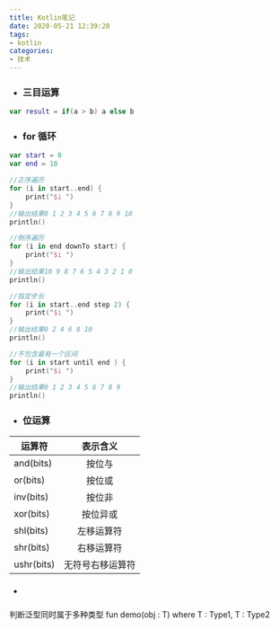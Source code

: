 ```yaml
---
title: Kotlin笔记
date: 2020-05-21 12:39:20
tags:
- kotlin
categories:
- 技术
---
```

- ### 三目运算
```kotlin
var result = if(a > b) a else b
```

- ### for 循环
```kotlin
var start = 0
var end = 10

//正序遍历
for (i in start..end) {
    print("$i ")
}
//输出结果0 1 2 3 4 5 6 7 8 9 10
println()

//倒序遍历
for (i in end downTo start) {
    print("$i ")
}
//输出结果10 9 8 7 6 5 4 3 2 1 0
println()

//指定步长
for (i in start..end step 2) {
    print("$i ")
}
//输出结果0 2 4 6 8 10
println()

//不包含最有一个区间
for (i in start until end ) {
    print("$i ")
}
//输出结果0 1 2 3 4 5 6 7 8 9 
println()
```
- ### 位运算

| 运算符       | 表示含义        |
| --------    | :-----:         |
| and(bits)   | 按位与          | 
| or(bits)    | 按位或          | 
| inv(bits)   | 按位非          | 
| xor(bits)   | 按位异或         | 
| shl(bits)   | 左移运算符       | 
| shr(bits)   | 右移运算符       | 
| ushr(bits)  | 无符号右移运算符  | 

- ###
判断泛型同时属于多种类型
fun <T> demo(obj : T) where T : Type1, T : Type2